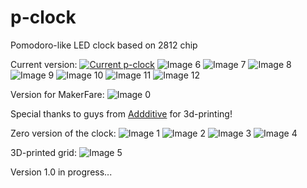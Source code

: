 # p-clock
Pomodoro-like LED clock based on 2812 chip

Current version:
[![Current p-clock](http://img.youtube.com/vi/3NTXodDyiNo/0.jpg)](https://www.youtube.com/watch?v=3NTXodDyiNo)
![Image 6][img6]
![Image 7][img7]
![Image 8][img8]
![Image 9][img9]
![Image 10][img10]
![Image 11][img11]
![Image 12][img12]


Version for MakerFare:
![Image 0][img0]

Special thanks to guys from [Addditive](https://www.facebook.com/addditive) for 3d-printing!

Zero version of the clock:
![Image 1][img1]
![Image 2][img2]
![Image 3][img3]
![Image 4][img4]

3D-printed grid:
![Image 5][img5]

Version 1.0 in progress...

[img0]: https://raw.githubusercontent.com/limtbk/p-clock/master/images/IMG_4920.JPG "IMG0"
[img1]: https://raw.githubusercontent.com/limtbk/p-clock/master/images/IMG_1836.JPG "IMG1"
[img2]: https://raw.githubusercontent.com/limtbk/p-clock/master/images/IMG_1867.JPG "IMG2"
[img3]: https://raw.githubusercontent.com/limtbk/p-clock/master/images/IMG_1868.JPG "IMG3"
[img4]: https://raw.githubusercontent.com/limtbk/p-clock/master/images/IMG_1869.JPG "IMG4"
[img5]: https://raw.githubusercontent.com/limtbk/p-clock/master/images/IMG_1874.JPG "IMG5"
[img6]: https://raw.githubusercontent.com/limtbk/p-clock/master/images/IMG_5641.JPG "IMG6"
[img7]: https://raw.githubusercontent.com/limtbk/p-clock/master/images/IMG_5643.JPG "IMG7"
[img8]: https://raw.githubusercontent.com/limtbk/p-clock/master/images/IMG_5644.JPG "IMG8"
[img9]: https://raw.githubusercontent.com/limtbk/p-clock/master/images/IMG_5645.JPG "IMG9"
[img10]: https://raw.githubusercontent.com/limtbk/p-clock/master/images/IMG_5646.JPG "IMG10"
[img11]: https://raw.githubusercontent.com/limtbk/p-clock/master/images/IMG_5647.JPG "IMG11"
[img12]: https://raw.githubusercontent.com/limtbk/p-clock/master/images/IMG_5648.JPG "IMG12"

